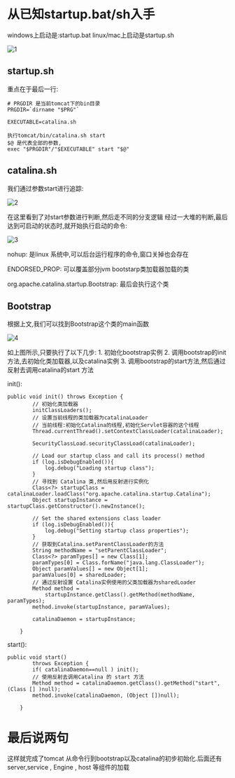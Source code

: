 # **从已知startup.bat/sh入手**

windows上启动是:startup.bat
linux/mac上启动是startup.sh

![1]($resource/1.png)

## **startup.sh**

重点在于最后一行:

```
# PRGDIR 是当前tomcat下的bin目录
PRGDIR=`dirname "$PRG"`

EXECUTABLE=catalina.sh

执行tomcat/bin/catalina.sh start 
$@ 是代表全部的参数,
exec "$PRGDIR"/"$EXECUTABLE" start "$@"
```

## catalina.sh

我们通过参数start进行追踪:

![2]($resource/2.png)

在这里看到了对start参数进行判断,然后走不同的分支逻辑
经过一大堆的判断,最后达到可启动的状态时,就开始执行启动的命令:

![3]($resource/3.png)

nohup: 是linux 系统中,可以后台运行程序的命令,窗口关掉也会存在

ENDORSED_PROP: 可以覆盖部分jvm bootstarp类加载器加载的类

org.apache.catalina.startup.Bootstrap: 最后会执行这个类

## Bootstrap

根据上文,我们可以找到Bootstrap这个类的main函数

![4]($resource/4.png)

如上图所示,只要执行了以下几步:
1\. 初始化bootstrap实例
2\. 调用bootstrap的init方法,去初始化类加载器,以及catalina实例
3\. 调用bootstrap的start方法,然后通过反射去调用catalina的start 方法

init():

```
public void init() throws Exception {
        // 初始化类加载器
        initClassLoaders();
        // 设置当前线程的类加载器为catalinaLoader
        // 当前线程:初始化Catalina的线程,初始化Servlet容器的这个线程
        Thread.currentThread().setContextClassLoader(catalinaLoader);

        SecurityClassLoad.securityClassLoad(catalinaLoader);

        // Load our startup class and call its process() method
        if (log.isDebugEnabled()){
            log.debug("Loading startup class");
        }
        // 寻找到 Catalina 类,然后用反射进行实例化
        Class<?> startupClass = catalinaLoader.loadClass("org.apache.catalina.startup.Catalina");
        Object startupInstance = startupClass.getConstructor().newInstance();

        // Set the shared extensions class loader
        if (log.isDebugEnabled()){
            log.debug("Setting startup class properties");
        }
        // 获取到Catalina.setParentClassLoader的方法
        String methodName = "setParentClassLoader";
        Class<?> paramTypes[] = new Class[1];
        paramTypes[0] = Class.forName("java.lang.ClassLoader");
        Object paramValues[] = new Object[1];
        paramValues[0] = sharedLoader;
        // 通过反射设置 Catalina实例使用的父类加载器为sharedLoader
        Method method =
            startupInstance.getClass().getMethod(methodName, paramTypes);
        method.invoke(startupInstance, paramValues);

        catalinaDaemon = startupInstance;

    }
```

start():

```
public void start()
        throws Exception {
        if( catalinaDaemon==null ) init();
        // 使用反射去调用Catalina 的 start 方法
        Method method = catalinaDaemon.getClass().getMethod("start", (Class [] )null);
        method.invoke(catalinaDaemon, (Object [])null);

    }
```

# 最后说两句

这样就完成了tomcat 从命令行到bootstrap以及catalina的初步初始化.后面还有server,service , Engine , host 等组件的加载